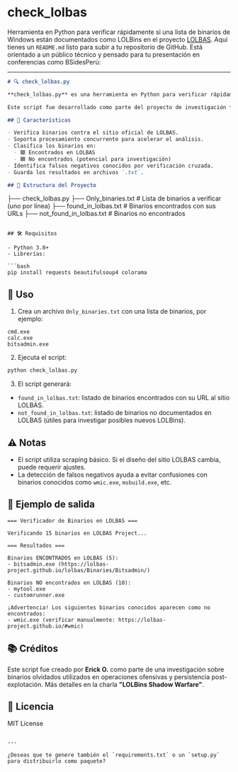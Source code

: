 # check_lolbas
Herramienta en Python para verificar rápidamente si una lista de binarios de Windows están documentados como LOLBins en el proyecto [LOLBAS](https://lolbas-project.github.io/).
Aquí tienes un `README.md` listo para subir a tu repositorio de GitHub. Está orientado a un público técnico y pensado para tu presentación en conferencias como BSidesPerú:

---

```markdown
# 🔍 check_lolbas.py

**check_lolbas.py** es una herramienta en Python para verificar rápidamente si una lista de binarios de Windows (por ejemplo, `*.exe`) están documentados como LOLBins en el proyecto [LOLBAS](https://lolbas-project.github.io/).

Este script fue desarrollado como parte del proyecto de investigación **LOLBins Shadow Warfare**, presentado en conferencias de ciberseguridad como BSides.

## 🚀 Características

- Verifica binarios contra el sitio oficial de LOLBAS.
- Soporta procesamiento concurrente para acelerar el análisis.
- Clasifica los binarios en:
  - 🟥 Encontrados en LOLBAS
  - 🟦 No encontrados (potencial para investigación)
- Identifica falsos negativos conocidos por verificación cruzada.
- Guarda los resultados en archivos `.txt`.

## 📁 Estructura del Proyecto

```

├── check\_lolbas.py
├── Only\_binaries.txt           # Lista de binarios a verificar (uno por línea)
├── found\_in\_lolbas.txt         # Binarios encontrados con sus URLs
├── not\_found\_in\_lolbas.txt     # Binarios no encontrados

````

## 🛠️ Requisitos

- Python 3.8+
- Librerías:

```bash
pip install requests beautifulsoup4 colorama
````

## 📄 Uso

1. Crea un archivo `Only_binaries.txt` con una lista de binarios, por ejemplo:

```
cmd.exe
calc.exe
bitsadmin.exe
```

2. Ejecuta el script:

```bash
python check_lolbas.py
```

3. El script generará:

* `found_in_lolbas.txt`: listado de binarios encontrados con su URL al sitio LOLBAS.
* `not_found_in_lolbas.txt`: listado de binarios no documentados en LOLBAS (útiles para investigar posibles nuevos LOLBins).

## ⚠️ Notas

* El script utiliza scraping básico. Si el diseño del sitio LOLBAS cambia, puede requerir ajustes.
* La detección de falsos negativos ayuda a evitar confusiones con binarios conocidos como `wmic.exe`, `msbuild.exe`, etc.

## 🧪 Ejemplo de salida

```
=== Verificador de Binarios en LOLBAS ===

Verificando 15 binarios en LOLBAS Project...

=== Resultados ===

Binarios ENCONTRADOS en LOLBAS (5):
- bitsadmin.exe (https://lolbas-project.github.io/lolbas/Binaries/Bitsadmin/)

Binarios NO encontrados en LOLBAS (10):
- mytool.exe
- customrunner.exe

¡Advertencia! Los siguientes binarios conocidos aparecen como no encontrados:
- wmic.exe (verificar manualmente: https://lolbas-project.github.io/#wmic)
```

## 📚 Créditos

Este script fue creado por **Erick O.** como parte de una investigación sobre binarios olvidados utilizados en operaciones ofensivas y persistencia post-explotación. Más detalles en la charla **"LOLBins Shadow Warfare"**.

## 📄 Licencia

MIT License

```

---

¿Deseas que te genere también el `requirements.txt` o un `setup.py` para distribuirlo como paquete?
```
